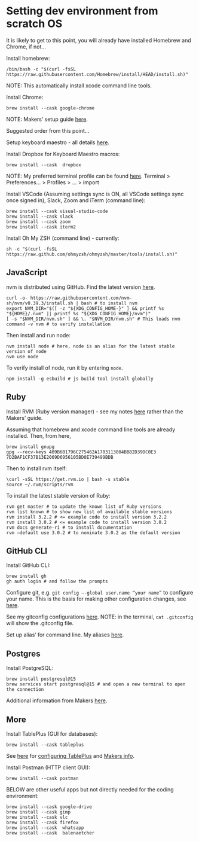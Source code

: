 # Setting dev environment from scratch OS

It is likely to get to this point, you will already have installed Homebrew and Chrome, if not…

Install homebrew: 
```
/bin/bash -c "$(curl -fsSL https://raw.githubusercontent.com/Homebrew/install/HEAD/install.sh)"
```
NOTE: This automatically install xcode command line tools.

Install Chrome: 
```
brew install --cask google-chrome
```

NOTE: Makers’ setup guide [here](https://github.com/makersacademy/getting-started/blob/main/setting-up-your-mac.md).

Suggested order from this point…

Setup keyboard maestro - all details [here](https://docs.google.com/document/d/10Tu7gZg3YSOjEJppylCtM4W_PvpOlSa6TabENkKWP18/edit?usp=sharing).

Install Dropbox for Keyboard Maestro macros:
```
brew install --cask  dropbox
```

NOTE: My preferred terminal profile can be found [here](https://drive.google.com/drive/folders/1PqfaIsI-swLBF5ibFG5yhHAJUCXU6crN?usp=sharing). Terminal > Preferences… > Profiles > … > import

Install VSCode (Assuming settings sync is ON, all VSCode settings sync once signed in), Slack, Zoom and iTerm (command line):
```
brew install --cask visual-studio-code
brew install --cask slack
brew install --cask zoom
brew install --cask iterm2
```
Install Oh My ZSH (command line) - currently: 
```
sh -c "$(curl -fsSL https://raw.github.com/ohmyzsh/ohmyzsh/master/tools/install.sh)"
```
## JavaScript
nvm is distributed using GitHub. Find the latest version [here](https://github.com/nvm-sh/nvm#installing-and-updating).
```
curl -o- https://raw.githubusercontent.com/nvm-sh/nvm/v0.39.3/install.sh | bash # to install nvm
export NVM_DIR="$([ -z "${XDG_CONFIG_HOME-}" ] && printf %s "${HOME}/.nvm" || printf %s "${XDG_CONFIG_HOME}/nvm")"
[ -s "$NVM_DIR/nvm.sh" ] && \. "$NVM_DIR/nvm.sh" # This loads nvm
command -v nvm # to verify installation
```
Then install and run node:
```
nvm install node # here, node is an alias for the latest stable version of node
nvm use node
```
To verify install of node, run it by entering `node`.
```
npm install -g esbuild # js build tool install globally
```
## Ruby
Install RVM (Ruby version manager) - see my notes [here](https://docs.google.com/document/d/16G3-ixyX0yHJAy9MevqVIQ8Km5e01OAUD8epqg4h7v0/edit#heading=h.yo6xrg8msfu7) rather than the Makers’ guide.

Assuming that homebrew and xcode command line tools are already installed.
Then, from here, 
```
brew install gnupg
gpg --recv-keys 409B6B1796C275462A1703113804BB82D39DC0E3 7D2BAF1CF37B13E2069D6956105BD0E739499BDB
```
Then to install rvm itself: 
```
\curl -sSL https://get.rvm.io | bash -s stable 
source ~/.rvm/scripts/rvm 
```
To install the latest stable version of Ruby:
```
rvm get master # to update the known list of Ruby versions
rvm list known # to show new list of available stable versions
rvm install 3.2.2 # <= example code to install version 3.2.2
rvm install 3.0.2 # <= example code to install version 3.0.2
rvm docs generate-ri # to install documentation
rvm –default use 3.0.2 # to nominate 3.0.2 as the default version
```
## GitHub CLI
Install GitHub CLI:
```
brew install gh
gh auth login # and follow the prompts
```
Configure git, e.g. `git config –-global user.name “your name”` to configure your name. This is the basis for making other configuration changes, see [here](https://makersacademy.teachable.com/courses/makers-academy-mastery-precourse/lectures/3989157).

See my gitconfig configurations [here](https://docs.google.com/document/d/13pMs0KbL6SVWEqR7BREaDErzdEvKye507XLXTd21dW8/edit?usp=sharing).
NOTE: in the terminal, `cat .gitconfig` will show the .gitconfig file.

Set up alias’ for command line. My aliases [here](https://docs.google.com/document/d/13pMs0KbL6SVWEqR7BREaDErzdEvKye507XLXTd21dW8/edit?usp=sharing).
## Postgres
Install PostgreSQL:
```
brew install postgresql@15
brew services start postgresql@15 # and open a new terminal to open the connection
```
Additional information from Makers [here](https://github.com/makersacademy/databases/blob/main/sql_bites/01_setting_up_database.md).
## More
Install TablePlus (GUI for databases): 
```
brew install --cask tableplus
```
See [here](https://github.com/pablisch/dev-environment-setup/blob/main/configuring_tableplus.md) for [configuring TablePlus](https://github.com/pablisch/dev-environment-setup/blob/main/configuring_tableplus.md) and [Makers info](https://github.com/makersacademy/databases/blob/main/sql_bites/06_using_table_plus.md).

Install Postman (HTTP client GUI):
```
brew install --cask postman
```
BELOW are other useful apps but not directly needed for the coding environment:
```
brew install --cask google-drive 
brew install --cask gimp 
brew install --cask vlc 
brew install --cask firefox 
brew install --cask  whatsapp 
brew install --cask  balenaetcher 
```








